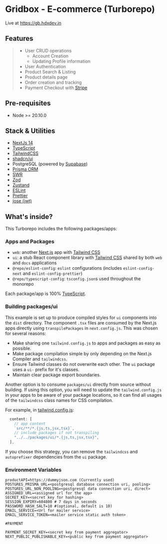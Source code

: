 # Gridbox - E-commerce (Turborepo)

Live at https://gb.hdxdev.in

## Features

> - User CRUD operations
>   - Account Creation
>   - Updating Profile information
> - User Authentication
> - Product Search & Listing
> - Product details page
> - Order creation and tracking
> - Payment Checkout with [Stripe](https://stripe.com/)

## Pre-requisites

- Node >= 20.10.0

## Stack & Utilities

- [NextJs 14](https://nextjs.org/)
- [TypeScript](https://www.typescriptlang.org/)
- [TailwindCSS](https://tailwindcss.com/)
- [shadcn/ui](https://ui.shadcn.com/)
- PostgreSQL (powered by [Supabase](https://supabase.com))
- [Prisma ORM](https://www.prisma.io/)
- [SWR](https://swr.vercel.app/)
- [Zod](https://zod.dev/)
- [Zustand](https://zustand-demo.pmnd.rs/)
- [ESLint](https://eslint.org/)
- [Prettier](https://prettier.io)
- [jose (jwt)](https://github.com/panva/jose)

## What's inside?

This Turborepo includes the following packages/apps:

### Apps and Packages

- `web`: another [Next.js](https://nextjs.org/) app with [Tailwind CSS](https://tailwindcss.com/)
- `ui`: a stub React component library with [Tailwind CSS](https://tailwindcss.com/) shared by both `web` and `docs` applications
- `@repo/eslint-config`: `eslint` configurations (includes `eslint-config-next` and `eslint-config-prettier`)
- `@repo/typescript-config`: `tsconfig.json`s used throughout the monorepo

Each package/app is 100% [TypeScript](https://www.typescriptlang.org/).

### Building packages/ui

This example is set up to produce compiled styles for `ui` components into the `dist` directory. The component `.tsx` files are consumed by the Next.js apps directly using `transpilePackages` in `next.config.js`. This was chosen for several reasons:

- Make sharing one `tailwind.config.js` to apps and packages as easy as possible.
- Make package compilation simple by only depending on the Next.js Compiler and `tailwindcss`.
- Ensure Tailwind classes do not overwrite each other. The `ui` package uses a `ui-` prefix for it's classes.
- Maintain clear package export boundaries.

Another option is to consume `packages/ui` directly from source without building. If using this option, you will need to update the `tailwind.config.js` in your apps to be aware of your package locations, so it can find all usages of the `tailwindcss` class names for CSS compilation.

For example, in [tailwind.config.js](packages/tailwind-config/tailwind.config.js):

```js
  content: [
    // app content
    `src/**/*.{js,ts,jsx,tsx}`,
    // include packages if not transpiling
    "../../packages/ui/*.{js,ts,jsx,tsx}",
  ],
```

If you choose this strategy, you can remove the `tailwindcss` and `autoprefixer` dependencies from the `ui` package.

### Environment Variables

```
productAPI=https://dummyjson.com (Currently used)
POSTGRES_PRISMA_URL=<postgresql database connection uri, pooling>
POSTGRES_URL_NON_POOLING=<postgresql data connection uri, direct>
ASSIGNED_URL=<assigned url for the app>
SECRET_KEY=<secret key for hashing>
SESSION_EXPIRY=604800 # 7 days in seconds
PASSWORD_HASH_SALT=10 #(optional, default is 10)
EMAIL_SERVICE=<Url for mailer service>
EMAIL_SERVICE_TOKEN=<mailer service static auth token>

#PAYMENT

PAYMENT_SECRET_KEY=<secret key from payment aggregator>
NEXT_PUBLIC_PUBLISHABLE_KEY=<public key from payment aggregator>
```
